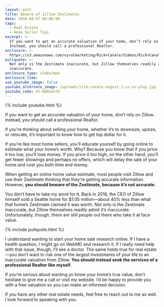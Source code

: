 ```yaml
---
layout: post
title: Beware of Zillow Zestimates
date: 2018-08-07 00:00:00
tags:
  - Real Estate
  - Home Seller Tips
excerpt: >-
  If you want to get an accurate valuation of your home, don’t rely on Zillow.
  Instead, you should call a professional Realtor.
enclosure: >-
  https://s3.amazonaws.com/vyralmarketing/Rick+Canale/Videos/Rick+Canale+-+Beware+of+Zillow+Zestimates.mp4
pullquote: >-
  Not only is the Zestimate inaccurate, but Zillow themselves readily admit it’s
  inaccurate.
enclosure_type: video/mp4
enclosure_time:
use_youtube_image: false
youtube_alternate_image: /uploads/rick-canale-august-1-ss-no-play.jpg
youtube_code: Xt-6bMzaht0
---
```


{% include youtube.html %}

If you want to get an accurate valuation of your home, don’t rely on Zillow. Instead, you should call a professional Realtor.

If you’re thinking about selling your home, whether it’s to downsize, upsize, or relocate, it’s important to know how to get top dollar for it.

If you’re like most home sellers, you’ll educate yourself by going online to estimate what your home’s worth. Why? Because you know that if you price it too low, you’ll lose money. If you price it too high, on the other hand, you’ll get fewer showings and perhaps no offers, which will delay the sale of your home and cost you both time and money.

When getting an online home value estimate, most people visit Zillow and use their Zestimate thinking that they’re getting accurate information. However, **you should beware of the Zestimate, because it’s not accurate**.

You don’t have to take my word for it. Back in 2016, the CEO of Zillow himself sold a Seattle home for $1.05 million—about 40% less than what that home’s Zestimate claimed it was worth. Not only is the Zestimate inaccurate, but Zillow themselves readily admit it’s inaccurate. Unfortunately, though, there are still people out there who take it at face value.

{% include pullquote.html %}

I understand wanting to start your home sale research online. If I have a health question, I might go on WebMD and research it. If I really need help with that issue, though, I’ll see a doctor. The same holds true for real estate—you don’t want to risk one of the largest investments of your life to an inaccurate valuation from Zillow. **You should instead seek the services of a professional Realtor like myself**.

If you’re serious about wanting yo know your home’s true value, don’t hesitate to give me a call or visit my website. I’d be happy to provide you with a free valuation so you can make an informed decision.

If you have any other real estate needs, feel free to reach out to me as well. I look forward to speaking with you.